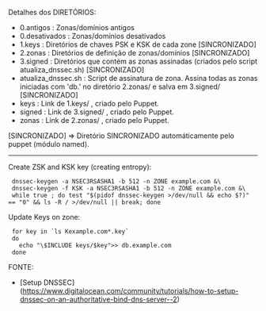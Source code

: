 

Detalhes dos DIRETÓRIOS:
* 0.antigos  		: Zonas/domínios antigos
* 0.desativados  	: Zonas/domínios desativados
* 1.keys  		: Diretórios de chaves PSK e KSK de cada zone [SINCRONIZADO]
* 2.zonas  		: Diretórios de definição de zonas/domínios [SINCRONIZADO]
* 3.signed  		: Diretórios que contém as zonas assinadas (criados pelo script atualiza_dnssec.sh) [SINCRONIZADO]
* atualiza_dnssec.sh 	: Script de assinatura de zona. Assina todas as zonas iniciadas com 'db.' no diretório 2.zonas/ e salva em 3.signed/ [SINCRONIZADO]
* keys			: Link de 1.keys/ , criado pelo Puppet. 
* signed		: Link de 3.signed/ , criado pelo Puppet. 
* zonas			: Link de 2.zonas/ , criado pelo Puppet. 


[SINCRONIZADO] => Diretório SINCRONIZADO automáticamente pelo puppet (módulo named).

---

Create ZSK and KSK key (creating entropy):

~~~
 dnssec-keygen -a NSEC3RSASHA1 -b 512 -n ZONE example.com &\
 dnssec-keygen -f KSK -a NSEC3RSASHA1 -b 512 -n ZONE example.com &\
 while true ; do test "$(pidof dnssec-keygen >/dev/null && echo $?)" == "0" && ls -R / >/dev/null || break; done
~~~

Update Keys on zone:
~~~
 for key in `ls Kexample.com*.key`
 do
   echo "\$INCLUDE keys/$key">> db.example.com
 done
~~~


FONTE:
* [Setup DNSSEC] (https://www.digitalocean.com/community/tutorials/how-to-setup-dnssec-on-an-authoritative-bind-dns-server--2)
